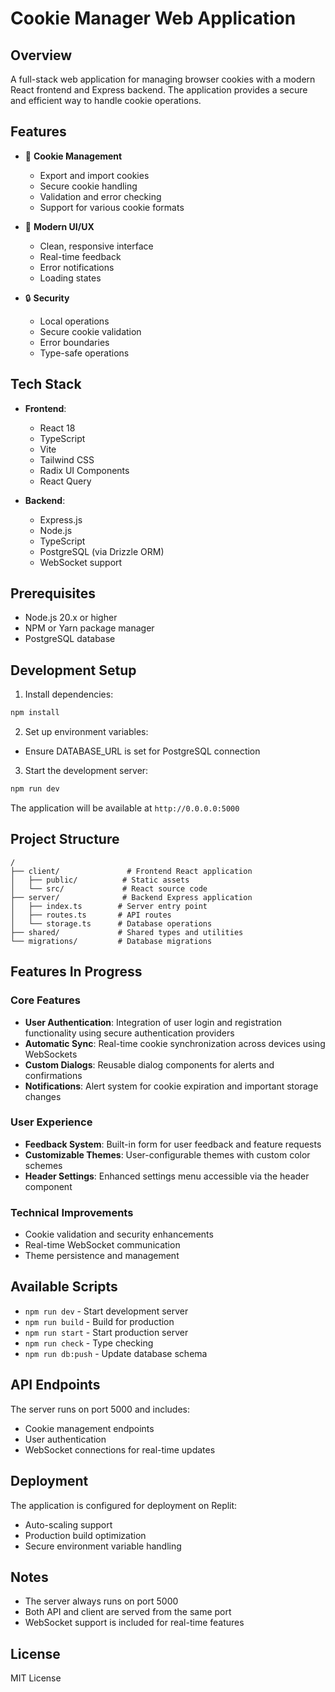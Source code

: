 
# Cookie Manager Web Application

## Overview
A full-stack web application for managing browser cookies with a modern React frontend and Express backend. The application provides a secure and efficient way to handle cookie operations.

## Features
- 🔄 **Cookie Management**
  - Export and import cookies
  - Secure cookie handling
  - Validation and error checking
  - Support for various cookie formats

- 🎨 **Modern UI/UX**
  - Clean, responsive interface
  - Real-time feedback
  - Error notifications
  - Loading states

- 🔒 **Security**
  - Local operations
  - Secure cookie validation
  - Error boundaries
  - Type-safe operations

## Tech Stack
- **Frontend**:
  - React 18
  - TypeScript
  - Vite
  - Tailwind CSS
  - Radix UI Components
  - React Query

- **Backend**:
  - Express.js
  - Node.js
  - TypeScript
  - PostgreSQL (via Drizzle ORM)
  - WebSocket support

## Prerequisites
- Node.js 20.x or higher
- NPM or Yarn package manager
- PostgreSQL database

## Development Setup

1. Install dependencies:
```bash
npm install
```

2. Set up environment variables:
- Ensure DATABASE_URL is set for PostgreSQL connection

3. Start the development server:
```bash
npm run dev
```

The application will be available at `http://0.0.0.0:5000`

## Project Structure
```
/
├── client/               # Frontend React application
│   ├── public/          # Static assets
│   └── src/             # React source code
├── server/              # Backend Express application
│   ├── index.ts        # Server entry point
│   ├── routes.ts       # API routes
│   └── storage.ts      # Database operations
├── shared/             # Shared types and utilities
└── migrations/         # Database migrations
```

## Features In Progress

### Core Features
- **User Authentication**: Integration of user login and registration functionality using secure authentication providers
- **Automatic Sync**: Real-time cookie synchronization across devices using WebSockets
- **Custom Dialogs**: Reusable dialog components for alerts and confirmations
- **Notifications**: Alert system for cookie expiration and important storage changes

### User Experience
- **Feedback System**: Built-in form for user feedback and feature requests
- **Customizable Themes**: User-configurable themes with custom color schemes
- **Header Settings**: Enhanced settings menu accessible via the header component

### Technical Improvements
- Cookie validation and security enhancements
- Real-time WebSocket communication
- Theme persistence and management

## Available Scripts
- `npm run dev` - Start development server
- `npm run build` - Build for production
- `npm run start` - Start production server
- `npm run check` - Type checking
- `npm run db:push` - Update database schema

## API Endpoints
The server runs on port 5000 and includes:
- Cookie management endpoints
- User authentication
- WebSocket connections for real-time updates

## Deployment
The application is configured for deployment on Replit:
- Auto-scaling support
- Production build optimization
- Secure environment variable handling

## Notes
- The server always runs on port 5000
- Both API and client are served from the same port
- WebSocket support is included for real-time features

## License
MIT License
